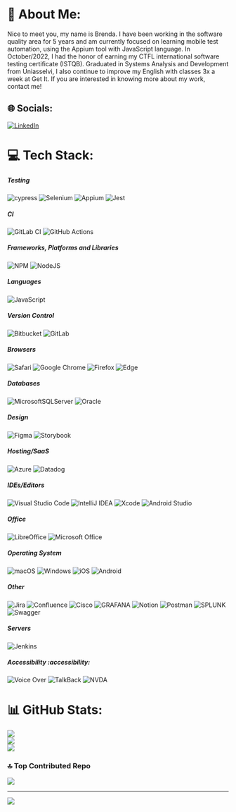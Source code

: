 # 💫 About Me:
Nice to meet you, my name is Brenda.
I have been working in the software quality area for 5 years and am currently focused on learning mobile test automation, using the Appium tool with JavaScript language.
In October/2022, I had the honor of earning my CTFL international software testing certificate (ISTQB).
Graduated in Systems Analysis and Development from Uniasselvi, I also continue to improve my English with classes 3x a week at Get It.
If you are interested in knowing more about my work, contact me!

## 🌐 Socials:
[![LinkedIn](https://img.shields.io/badge/LinkedIn-%230077B5.svg?logo=linkedin&logoColor=white)](https://linkedin.com/in/www.linkedin.com/in/brodriguesbuss) 

# 💻 Tech Stack:
 
##### Testing 
![cypress](https://img.shields.io/badge/-cypress-%23E5E5E5?style=flat&logo=cypress&logoColor=058a5e) 
![Selenium](https://img.shields.io/badge/-selenium-%43B02A?style=flat&logo=selenium&logoColor=white) 
![Appium](https://img.shields.io/badge/Appium-8A2BE2?style=flat)
![Jest](https://img.shields.io/badge/-jest-%23C21325?style=flat&logo=jest&logoColor=white) 

##### CI
![GitLab CI](https://img.shields.io/badge/gitlab%20ci-%23181717.svg?style=flat&logo=gitlab&logoColor=white)
![GitHub Actions](https://img.shields.io/badge/github%20actions-%232671E5.svg?style=flat&logo=githubactions&logoColor=white)

##### Frameworks, Platforms and Libraries
![NPM](https://img.shields.io/badge/NPM-%23CB3837.svg?style=flat&logo=npm&logoColor=white) 
![NodeJS](https://img.shields.io/badge/node.js-6DA55F?style=flat&logo=node.js&logoColor=white)

##### Languages
![JavaScript](https://img.shields.io/badge/javascript-%23323330.svg?style=flat&logo=javascript&logoColor=%23F7DF1E)

##### Version Control
![Bitbucket](https://img.shields.io/badge/bitbucket-%230047B3.svg?style=flat&logo=bitbucket&logoColor=white) 
![GitLab](https://img.shields.io/badge/gitlab-%23181717.svg?style=flat&logo=gitlab&logoColor=white)   

##### Browsers
 ![Safari](https://img.shields.io/badge/Safari-000000?style=flat&logo=Safari&logoColor=white) 
 ![Google Chrome](https://img.shields.io/badge/Google%20Chrome-4285F4?style=flat&logo=GoogleChrome&logoColor=white) 
 ![Firefox](https://img.shields.io/badge/Firefox-FF7139?style=flat&logo=Firefox-Browser&logoColor=white) 
 ![Edge](https://img.shields.io/badge/Edge-0078D7?style=flat&logo=Microsoft-edge&logoColor=white) 

##### Databases
![MicrosoftSQLServer](https://img.shields.io/badge/Microsoft%20SQL%20Server-CC2927?style=flat&logo=microsoft%20sql%20server&logoColor=white)
![Oracle](https://img.shields.io/badge/Oracle-F80000?style=flat&logo=oracle&logoColor=white)

##### Design
![Figma](https://img.shields.io/badge/figma-%23F24E1E.svg?style=flat&logo=figma&logoColor=white)
![Storybook](https://img.shields.io/badge/-Storybook-FF4785?style=flat&logo=storybook&logoColor=white)

##### Hosting/SaaS
![Azure](https://img.shields.io/badge/azure-%230072C6.svg?style=flat&logo=microsoftazure&logoColor=white) 
![Datadog](https://img.shields.io/badge/datadog-%23632CA6.svg?style=flat&logo=datadog&logoColor=white)

##### IDEs/Editors
![Visual Studio Code](https://img.shields.io/badge/Visual%20Studio%20Code-0078d7.svg?style=flat&logo=visual-studio-code&logoColor=white) 
![IntelliJ IDEA](https://img.shields.io/badge/IntelliJIDEA-000000.svg?style=flat&logo=intellij-idea&logoColor=white)
![Xcode](https://img.shields.io/badge/Xcode-007ACC?style=flat&logo=Xcode&logoColor=white) 
![Android Studio](https://img.shields.io/badge/Android%20Studio-3DDC84.svg?style=flat&logo=android-studio&logoColor=white)

##### Office
![LibreOffice](https://img.shields.io/badge/LibreOffice-%2318A303?style=flat&logo=LibreOffice&logoColor=white)
![Microsoft Office](https://img.shields.io/badge/Microsoft_Office-D83B01?style=flat&logo=microsoft-office&logoColor=white)

##### Operating System
![macOS](https://img.shields.io/badge/mac%20os-000000?style=flat&logo=macos&logoColor=F0F0F0)
![Windows](https://img.shields.io/badge/Windows-0078D6?style=flat&logo=windows&logoColor=white) 
![iOS](https://img.shields.io/badge/iOS-000000?style=flat&logo=ios&logoColor=white) 
![Android](https://img.shields.io/badge/Android-3DDC84?style=flat&logo=android&logoColor=white) 

##### Other
![Jira](https://img.shields.io/badge/jira-%230A0FFF.svg?style=flat&logo=jira&logoColor=white) 
![Confluence](https://img.shields.io/badge/confluence-%23172BF4.svg?style=flat&logo=confluence&logoColor=white) 
![Cisco](https://img.shields.io/badge/cisco-%23049fd9.svg?style=flat&logo=cisco&logoColor=black)
![GRAFANA](https://img.shields.io/badge/grafana-F46800.svg?style=flat&logo=grafana&logoColor=white&color=%23F46800) 
![Notion](https://img.shields.io/badge/Notion-%23000000.svg?style=flat&logo=notion&logoColor=white) 
![Postman](https://img.shields.io/badge/Postman-FF6C37?style=flat&logo=postman&logoColor=white) 
![SPLUNK](https://img.shields.io/badge/splunk-000000.svg?style=flat&logo=splunk&color=%23000000) 
![Swagger](https://img.shields.io/badge/-Swagger-%23Clojure?style=flat&logo=swagger&logoColor=white) 

##### Servers
![Jenkins](https://img.shields.io/badge/jenkins-%232C5263.svg?style=flat&logo=jenkins&logoColor=white)    

##### Accessibility :accessibility:
![Voice Over](https://img.shields.io/badge/Voice%20Over-0092f1?style=flat)
![TalkBack](https://img.shields.io/badge/TalkBack-8A2BE2?style=flat)
![NVDA](https://img.shields.io/badge/NVDA-8A2BE2?style=flat)

 
# 📊 GitHub Stats:
![](https://github-readme-stats.vercel.app/api?username=brodriguesbuss&theme=dark&hide_border=true&include_all_commits=true&count_private=true)<br/>
![](https://github-readme-streak-stats.herokuapp.com/?user=brodriguesbuss&theme=dark&hide_border=true)<br/>
![](https://github-readme-stats.vercel.app/api/top-langs/?username=brodriguesbuss&theme=dark&hide_border=true&include_all_commits=true&count_private=true&layout=compact)

### 🔝 Top Contributed Repo
![](https://github-contributor-stats.vercel.app/api?username=brodriguesbuss&limit=5&theme=dark&combine_all_yearly_contributions=true)

---
[![](https://visitcount.itsvg.in/api?id=brodriguesbuss&icon=5&color=1)](https://visitcount.itsvg.in)

<!-- Proudly created with GPRM ( https://gprm.itsvg.in ) -->
